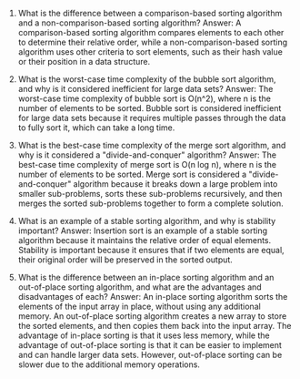 1. What is the difference between a comparison-based sorting algorithm and a non-comparison-based sorting algorithm?
Answer: A comparison-based sorting algorithm compares elements to each other to determine their relative order, while a non-comparison-based sorting algorithm uses other criteria to sort elements, such as their hash value or their position in a data structure.

2. What is the worst-case time complexity of the bubble sort algorithm, and why is it considered inefficient for large data sets?
Answer: The worst-case time complexity of bubble sort is O(n^2), where n is the number of elements to be sorted. Bubble sort is considered inefficient for large data sets because it requires multiple passes through the data to fully sort it, which can take a long time.

3. What is the best-case time complexity of the merge sort algorithm, and why is it considered a "divide-and-conquer" algorithm?
Answer: The best-case time complexity of merge sort is O(n log n), where n is the number of elements to be sorted. Merge sort is considered a "divide-and-conquer" algorithm because it breaks down a large problem into smaller sub-problems, sorts these sub-problems recursively, and then merges the sorted sub-problems together to form a complete solution.

4. What is an example of a stable sorting algorithm, and why is stability important?
Answer: Insertion sort is an example of a stable sorting algorithm because it maintains the relative order of equal elements. Stability is important because it ensures that if two elements are equal, their original order will be preserved in the sorted output.

5. What is the difference between an in-place sorting algorithm and an out-of-place sorting algorithm, and what are the advantages and disadvantages of each?
Answer: An in-place sorting algorithm sorts the elements of the input array in place, without using any additional memory. An out-of-place sorting algorithm creates a new array to store the sorted elements, and then copies them back into the input array. The advantage of in-place sorting is that it uses less memory, while the advantage of out-of-place sorting is that it can be easier to implement and can handle larger data sets. However, out-of-place sorting can be slower due to the additional memory operations.